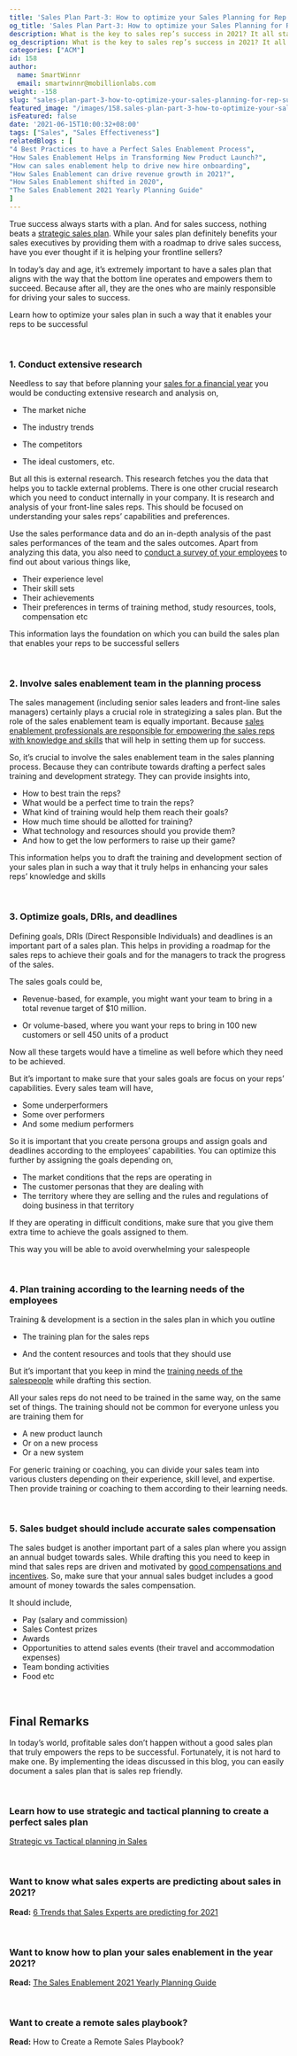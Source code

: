 ```yaml
---
title: 'Sales Plan Part-3: How to optimize your Sales Planning for Rep Success in 2021'
og_title: 'Sales Plan Part-3: How to optimize your Sales Planning for Rep Success in 2021'
description: What is the key to sales rep’s success in 2021? It all starts with an effective sales plan that really empowers your reps to be successful. In this blog, you are going to learn how to optimize your sales plan to set your reps up for success in 2021.
og_description: What is the key to sales rep’s success in 2021? It all starts with an effective sales plan that really empowers your reps to be successful. In this blog, you are going to learn how to optimize your sales plan to set your reps up for success in 2021.
categories: ["ACM"]
id: 158
author:
  name: SmartWinnr
  email: smartwinnr@mobillionlabs.com
weight: -158
slug: "sales-plan-part-3-how-to-optimize-your-sales-planning-for-rep-success-in-2021"
featured_image: "/images/158.sales-plan-part-3-how-to-optimize-your-sales-planning-for-rep-success-in-2021.jpeg"
isFeatured: false
date: '2021-06-15T10:00:32+08:00'
tags: ["Sales", "Sales Effectiveness"]
relatedBlogs : [
"4 Best Practices to have a Perfect Sales Enablement Process",
"How Sales Enablement Helps in Transforming New Product Launch?",   
"How can sales enablement help to drive new hire onboarding",
"How Sales Enablement can drive revenue growth in 2021?",
"How Sales Enablement shifted in 2020",
"The Sales Enablement 2021 Yearly Planning Guide"
]
---
```


True success always starts with a plan. And for sales success, nothing beats a [strategic sales plan](https://www.smartwinnr.com/post/6-trends-that-sales-experts-are-predicting-for-2021/). While your sales plan definitely benefits your sales executives by providing them with a roadmap to drive sales success, have you ever thought if it is helping your frontline sellers?

  

In today’s day and age, it’s extremely important to have a sales plan that aligns with the way that the bottom line operates and empowers them to succeed. Because after all, they are the ones who are mainly responsible for driving your sales to success.

  

Learn how to optimize your sales plan in such a way that it enables your reps to be successful

<br>

### **1. Conduct extensive research**
    

Needless to say that before planning your [sales for a financial year](https://www.smartwinnr.com/post/6-trends-that-sales-experts-are-predicting-for-2021/) you would be conducting extensive research and analysis on,

-   The market niche
    
-   The industry trends
    
-   The competitors
    
-   The ideal customers, etc.
    

But all this is external research. This research fetches you the data that helps you to tackle external problems. There is one other crucial research which you need to conduct internally in your company. It is research and analysis of your front-line sales reps. This should be focused on understanding your sales reps’ capabilities and preferences.

  
<div class="ml_special_div_blog ml-margin-bottom10">
  <div class="ml_special_div_blog_content ml-margin-top10 ml-margin-bottom10">
    <p>
      Use the sales performance data and do an in-depth analysis of the past sales performances of the team and the sales outcomes.
      Apart from analyzing this data, you also need to <a href="https://www.smartwinnr.com/post/survey-questions-to-ask-your-sales-team-before-new-product-launch-training/">conduct a survey of your employees</a> to find out about various things like,
      <ul>
        <li>Their experience level</li>
        <li>Their skill sets</li>
        <li>Their achievements</li>
        <li>Their preferences in terms of training method, study resources, tools, compensation etc</li>
     </ul>     
      This information lays the foundation on which you can build the sales plan that enables your reps to be successful sellers
       </p>
  </div>  
</div>

<br>

<h3><b>2. Involve sales enablement team in the planning process</b></h3>
    

The sales management (including senior sales leaders and front-line sales managers) certainly plays a crucial role in strategizing a sales plan. But the role of the sales enablement team is equally important. Because [sales enablement professionals are responsible for empowering the sales reps with knowledge and skills](https://www.smartwinnr.com/post/how-can-sales-enablement-help-to-drive-new-hire-onboarding/) that will help in setting them up for success.

  

So, it’s crucial to involve the sales enablement team in the sales planning process. Because they can contribute towards drafting a perfect sales training and development strategy. They can provide insights into,

<div class="ml_special_div_blog ml-margin-bottom10">
  <div class="ml_special_div_blog_content ml-margin-top10 ml-margin-bottom10">
    <p>
      <ul>
         <li>How to best train the reps?</li>
         <li>What would be a perfect time to train the reps?</li>
         <li> What kind of training would help them reach their goals?</li>
         <li> How much time should be allotted for training?</li>
         <li> What technology and resources should you provide them?</li>
         <li>And how to get the low performers to raise up their game?</li>
    </ul>
This information helps you to draft the training and development section of your sales plan in such a way that it truly helps in enhancing your sales reps’ knowledge and skills
       </p>
  </div>  
</div>
  
<br>

### **3. Optimize goals, DRIs, and deadlines**
    
Defining goals, DRIs (Direct Responsible Individuals) and deadlines is an important part of a sales plan. This helps in providing a roadmap for the sales reps to achieve their goals and for the managers to track the progress of the sales.

The sales goals could be,

-   Revenue-based, for example, you might want your team to bring in a total revenue target of $10 million.
    
-   Or volume-based, where you want your reps to bring in 100 new customers or sell 450 units of a product
    
Now all these targets would have a timeline as well before which they need to be achieved.

<div class="ml_special_div_blog ml-margin-bottom10">
  <div class="ml_special_div_blog_content ml-margin-top10 ml-margin-bottom10">
    <p>  
      But it’s important to make sure that your sales goals are focus on your reps’ capabilities. Every sales team will have,
      <ul>
        <li>Some underperformers</li>
        <li> Some over performers</li>
        <li>And some medium performers</li>
      </ul>    
      So it is important that you create persona groups and assign goals and deadlines according to the employees’ capabilities.
      You can optimize this further by assigning the goals depending on,
      <ul>
        <li>The market conditions that the reps are operating in</li>
        <li>The customer personas that they are dealing with</li>
        <li> The territory where they are selling and the rules and regulations of doing business in that territory</li>
      </ul>    
     <p> If they are operating in difficult conditions, make sure that you give them extra time to achieve the goals assigned to them.</p>
      <p>This way you will be able to avoid overwhelming your salespeople</p>
       </p>
  </div>  
</div>

<br>

### **4. Plan training according to the learning needs of the employees**
    

Training & development is a section in the sales plan in which you outline

-   The training plan for the sales reps
    
-   And the content resources and tools that they should use
    

  

But it’s important that you keep in mind the [training needs of the salespeople](https://www.smartwinnr.com/post/7-selling-skills-that-are-essential-to-ace-remote-sales/) while drafting this section.

  
<div class="ml_special_div_blog ml-margin-bottom10">
  <div class="ml_special_div_blog_content ml-margin-top10 ml-margin-bottom10">
    <p>
      All your sales reps do not need to be trained in the same way, on the same set of things. The training should not be common for everyone unless you are training them for
      <ul>
       <li>A new product launch</li>
       <li>Or on a new process</li>
       <li> Or a new system</li>
     </ul>
      For generic training or coaching, you can divide your sales team into various clusters depending on their experience, skill level, and expertise. Then provide training or coaching to them according to their learning needs.
       </p>
  </div>  
</div>
  
<br>

### **5. Sales budget should include accurate sales compensation**
    

The sales budget is another important part of a sales plan where you assign an annual budget towards sales. While drafting this you need to keep in mind that sales reps are driven and motivated by [good compensations and incentives](https://www.smartwinnr.com/post/sales-incentive-ideas-to-keep-your-sales-team-motivated/). So, make sure that your annual sales budget includes a good amount of money towards the sales compensation.

<div class="ml_special_div_blog ml-margin-bottom10">
  <div class="ml_special_div_blog_content ml-margin-top10 ml-margin-bottom10">
    <p>    
      It should include,
        <ul>
            <li>  Pay (salary and commission)</li>
            <li> Sales Contest prizes</li>
            <li> Awards</li>
            <li> Opportunities to attend sales events (their travel and accommodation expenses)</li>
            <li>Team bonding activities</li>
            <li>Food etc</li>
          </ul>
        </p>
  </div>  
</div>         

<br>

## **Final Remarks**

In today’s world, profitable sales don’t happen without a good sales plan that truly empowers the reps to be successful. Fortunately, it is not hard to make one. By implementing the ideas discussed in this blog, you can easily document a sales plan that is sales rep friendly.

<br>

### **Learn how to use strategic and tactical planning to create a perfect sales plan**

[Strategic vs Tactical planning in Sales](https://smartwinnr.com/post/strategic-versus-tactical-planning-in-sales/)

<br>  

### **Want to know what sales experts are predicting about sales in 2021?**

**Read:** [6 Trends that Sales Experts are predicting for 2021](https://smartwinnr.com/post/6-trends-that-sales-experts-are-predicting-for-2021/)

<br>  

### **Want to know how to plan your sales enablement in the year 2021?**

**Read:** [The Sales Enablement 2021 Yearly Planning Guide](https://smartwinnr.com/post/sales-enablement-part-2-the-sales-enablement-2021-yearly-planning-guide/)

<br>   

### **Want to create a remote sales playbook?**

**Read:** How to Create a Remote Sales Playbook?